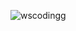 <p align="left"> <img src="https://komarev.com/ghpvc/?username=wscodingg&label=Profile%20views&color=0e75b6&style=flat" alt="wscodingg" /> </p>
